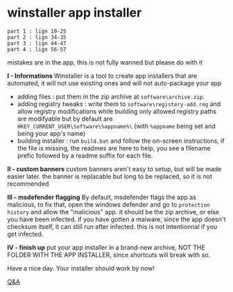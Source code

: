# **winstaller app installer**
```
part 1 : lign 10-25
part 2 : lign 34-35
part 3 : lign 44-47
part 4 : lign 56-57
```
mistakes are in the app, this is not fully wanned but please do with it

**I - Informations**
  Winstaller is a tool to create app installers that are automated, it will not use existing ones and will not auto-package your app
  - adding files :
    put them in the zip archive at
    ```software\archive.zip```.
  - adding registry tweaks :
    write them to
    ```software\registery-add.reg```
    and allow registry modifications while building
    only allowed registry paths are modifyable but by default are
    ```HKEY_CURRENT_USER\Software\%appname%\```
    (with ```%appname``` being set and being your app's name)
  - building installer :
    run
    ```build.bat```
    and follow the on-screen instructions, if the file is missing, the readmes are here to help, you see a filename prefic followed by a readme suffix for each file.








**II - custom banners**
  custom banners aren't easy to setup, but will be made easier later. the banner is replacable but long to be replaced, so it is not recommended








**III - msdefender flagging**
  By default, msdefender flags the app as malicious, to fix that, open  the windows defender and go to 
  ```protection history```
  and allow the "malicious" app. it should be the zip archive, or else you have been infected. if you have gotten a malware, since the app doesn't checksum itself, it can still run after infected. this is not intentionnal if you get infected.








**IV - finish up**
  put your app installer in a brand-new archive, NOT THE FOLDER WITH THE APP INSTALLER, since shortcuts will break with so.




Have a nice day. Your installer should work by now!

[Q&A](https://github.com/userdev265scratchandpython/winstaller/raw/refs/heads/main/README-2.md)
